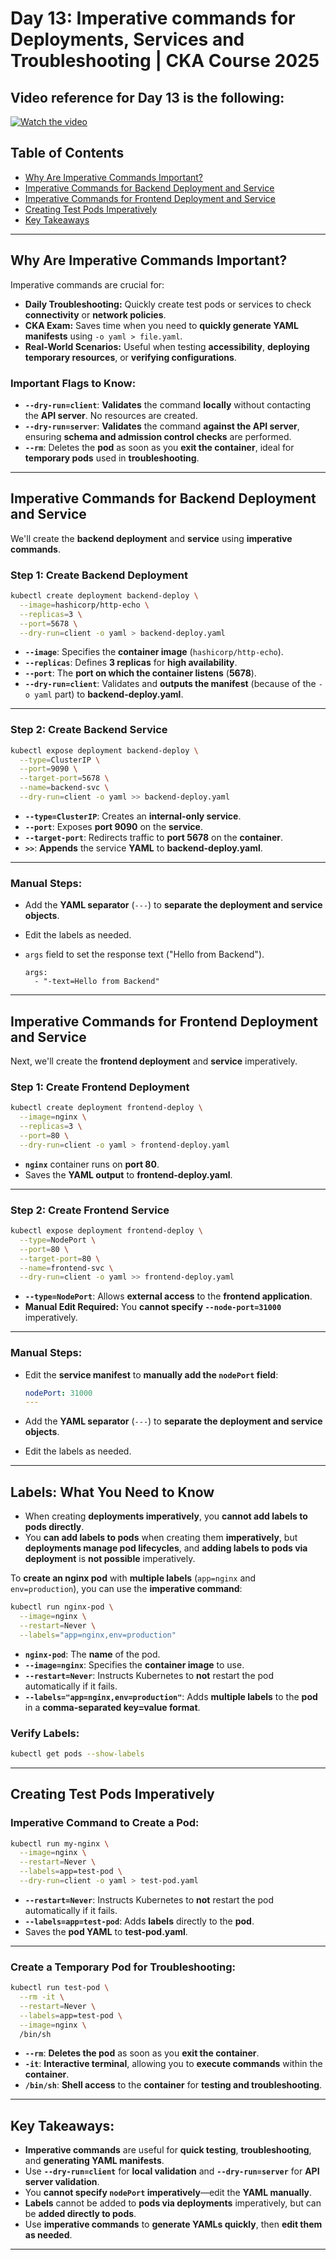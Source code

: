 # Day 13: Imperative commands for Deployments, Services and Troubleshooting | CKA Course 2025

## Video reference for Day 13 is the following:

[![Watch the video](https://img.youtube.com/vi/ZDFqVFbX0Ic/maxresdefault.jpg)](https://www.youtube.com/watch?v=ZDFqVFbX0Ic&ab_channel=CloudWithVarJosh)

## **Table of Contents**  
- [Why Are Imperative Commands Important?](#why-are-imperative-commands-important)  
- [Imperative Commands for Backend Deployment and Service](#imperative-commands-for-backend-deployment-and-service)  
- [Imperative Commands for Frontend Deployment and Service](#imperative-commands-for-frontend-deployment-and-service)  
- [Creating Test Pods Imperatively](#creating-test-pods-imperatively)  
- [Key Takeaways](#key-takeaways) 

---

## **Why Are Imperative Commands Important?**  

Imperative commands are crucial for:  
- **Daily Troubleshooting:** Quickly create test pods or services to check **connectivity** or **network policies**.  
- **CKA Exam:** Saves time when you need to **quickly generate YAML manifests** using `-o yaml > file.yaml`.  
- **Real-World Scenarios:** Useful when testing **accessibility**, **deploying temporary resources**, or **verifying configurations**.  

### **Important Flags to Know:**  
- **`--dry-run=client`**: **Validates** the command **locally** without contacting the **API server**. No resources are created.  
- **`--dry-run=server`**: **Validates** the command **against the API server**, ensuring **schema and admission control checks** are performed.  
- **`--rm`**: Deletes the **pod** as soon as you **exit the container**, ideal for **temporary pods** used in **troubleshooting**.  

---

## **Imperative Commands for Backend Deployment and Service**  

We'll create the **backend deployment** and **service** using **imperative commands**.  

### **Step 1: Create Backend Deployment**  

```sh
kubectl create deployment backend-deploy \
  --image=hashicorp/http-echo \
  --replicas=3 \
  --port=5678 \
  --dry-run=client -o yaml > backend-deploy.yaml
```

- **`--image`**: Specifies the **container image** (`hashicorp/http-echo`).  
- **`--replicas`**: Defines **3 replicas** for **high availability**.  
- **`--port`**: The **port on which the container listens** (**5678**).  
- **`--dry-run=client`**: Validates and **outputs the manifest** (because of the `-o yaml` part) to **backend-deploy.yaml**.  

---

### **Step 2: Create Backend Service**  

```sh
kubectl expose deployment backend-deploy \
  --type=ClusterIP \
  --port=9090 \
  --target-port=5678 \
  --name=backend-svc \
  --dry-run=client -o yaml >> backend-deploy.yaml
```

- **`--type=ClusterIP`**: Creates an **internal-only service**.  
- **`--port`**: Exposes **port 9090** on the **service**.  
- **`--target-port`**: Redirects traffic to **port 5678** on the **container**.  
- **`>>`**: **Appends** the service **YAML** to **backend-deploy.yaml**.  

---

### **Manual Steps:**  

- Add the **YAML separator** (`---`) to **separate the deployment and service objects**.  
- Edit the labels as needed.
- `args` field to set the response text ("Hello from Backend").

  ```
  args:
    - "-text=Hello from Backend"
  ```

---

## **Imperative Commands for Frontend Deployment and Service**  

Next, we'll create the **frontend deployment** and **service** imperatively.  

### **Step 1: Create Frontend Deployment**  

```sh
kubectl create deployment frontend-deploy \
  --image=nginx \
  --replicas=3 \
  --port=80 \
  --dry-run=client -o yaml > frontend-deploy.yaml
```

- **`nginx`** container runs on **port 80**.  
- Saves the **YAML output** to **frontend-deploy.yaml**.  

---

### **Step 2: Create Frontend Service**  

```sh
kubectl expose deployment frontend-deploy \
  --type=NodePort \
  --port=80 \
  --target-port=80 \
  --name=frontend-svc \
  --dry-run=client -o yaml >> frontend-deploy.yaml
```

- **`--type=NodePort`**: Allows **external access** to the **frontend application**.  
- **Manual Edit Required:** You **cannot specify `--node-port=31000`** imperatively.  

---

### **Manual Steps:**  

- Edit the **service manifest** to **manually add the `nodePort` field**:  

  ```yaml
  nodePort: 31000
  ---
  ```
- Add the **YAML separator** (`---`) to **separate the deployment and service objects**.  
- Edit the labels as needed.

---

## **Labels: What You Need to Know**  

- When creating **deployments imperatively**, you **cannot add labels to pods directly**.  
- You **can add labels to pods** when creating them **imperatively**, but **deployments manage pod lifecycles**, and **adding labels to pods via deployment** is **not possible** imperatively.  

To **create an nginx pod** with **multiple labels** (`app=nginx` and `env=production`), you can use the **imperative command**:  

```sh
kubectl run nginx-pod \
  --image=nginx \
  --restart=Never \
  --labels="app=nginx,env=production"
```



- **`nginx-pod`**: The **name** of the pod.  
- **`--image=nginx`**: Specifies the **container image** to use.  
- **`--restart=Never`**: Instructs Kubernetes to **not** restart the pod automatically if it fails. 
- **`--labels="app=nginx,env=production"`**: Adds **multiple labels** to the **pod** in a **comma-separated key=value format**.  

### **Verify Labels:**  

```sh
kubectl get pods --show-labels
```


---

## **Creating Test Pods Imperatively**  

### **Imperative Command to Create a Pod:**  

```sh
kubectl run my-nginx \
  --image=nginx \
  --restart=Never \
  --labels=app=test-pod \
  --dry-run=client -o yaml > test-pod.yaml
```

- **`--restart=Never`**: Instructs Kubernetes to **not** restart the pod automatically if it fails. 
- **`--labels=app=test-pod`**: Adds **labels** directly to the **pod**.  
- Saves the **pod YAML** to **test-pod.yaml**.  

---

### **Create a Temporary Pod for Troubleshooting:**  

```sh
kubectl run test-pod \
  --rm -it \
  --restart=Never \
  --labels=app=test-pod \
  --image=nginx \
  /bin/sh
```

- **`--rm`**: **Deletes the pod** as soon as you **exit the container**.  
- **`-it`**: **Interactive terminal**, allowing you to **execute commands** within the **container**.  
- **`/bin/sh`**: **Shell access** to the **container** for **testing and troubleshooting**.  

---


## **Key Takeaways:**  

- **Imperative commands** are useful for **quick testing**, **troubleshooting**, and **generating YAML manifests**.  
- Use **`--dry-run=client`** for **local validation** and **`--dry-run=server`** for **API server validation**.  
- You **cannot specify `nodePort` imperatively**—edit the **YAML manually**.  
- **Labels** cannot be added to **pods via deployments** imperatively, but can be **added directly to pods**.  
- Use **imperative commands** to **generate YAMLs quickly**, then **edit them as needed**.  

---